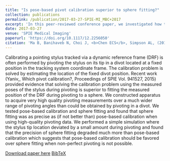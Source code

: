 ```yaml
---
title: "Is pose-based pivot calibration superior to sphere fitting?"
collection: publications
permalink: /publication/2017-03-27-SPIE-MI_MBC+2017
excerpt: 'In this peer-reviewed conference paper, we investigated how to perform pivot calibration, a task commonly employed in surgical navigation systems and computer-assisted orthopaedics surgery.'
date: 2017-03-27
venue: 'SPIE Medical Imaging'
paperurl: 'https://doi.org/10.1117/12.2256050'
citation: 'Ma B, Banihaveb N, Choi J, <b>Chen ECS</b>, Simpson AL, (2017). "Is pose-based pivot calibration superior to sphere fitting?"; in <i>SPIE Medical Imaging: Image-Guided Procedures, Robotic Interventions, and Modeling</i>, 101351U, pp. 476-483.'
---
```


Calibrating a pointing stylus tracked via a dynamic reference frame (DRF) is often performed by pivoting the stylus on its tip in a divot located at a fixed position in the tracking system coordinate frame. The calibration problem is solved by estimating the location of the fixed divot position. Recent work (Yaniv,, Which pivot calibration?, Proceedings of SPIE Vol. 941527, 2015) provided evidence that solving the calibration problem using the measured poses of the stylus during pivoting is superior to fitting the measured position of the DRF during pivoting to a sphere. We constructed apparatus to acquire very high quality pivoting measurements over a much wider range of pivoting angles than could be obtained by pivoting in a divot. We tested pose-based calibration and sphere fitting and found that sphere fitting was as precise as (if not better than) pose-based calibration when using high-quality pivoting data. We performed a simple simulation where the stylus tip location deviated by a small amount during pivoting and found that the precision of sphere fitting degraded much more than pose-based calibration which suggests that pose-based calibration should be favored over sphere fitting when non-perfect pivoting is not possible.

[Download paper here](https://doi.org/10.1117/12.2256050) [BibTeX](./../files/bibtex/MBC+2017.bib)